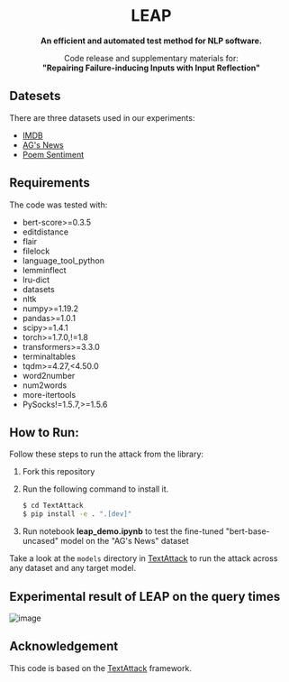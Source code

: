 <h1 align="center">LEAP</h1>


<p align="center">
<b>
An efficient and automated test method for NLP software.</b>

<p align="center">
Code release and supplementary materials for:</br>
  <b>"Repairing Failure-inducing Inputs with Input Reflection"</b></br>
</p>

## Datesets
There are three datasets used in our experiments:

- [IMDB](https://s3.amazonaws.com/fast-ai-nlp/imdb.tgz)
- [AG's News](https://s3.amazonaws.com/fast-ai-nlp/ag_news_csv.tgz)
- [Poem Sentiment](https://github.com/google-research-datasets/poem-sentiment)


## Requirements
The code was tested with:

- bert-score>=0.3.5
- editdistance
- flair
- filelock
- language_tool_python
- lemminflect
- lru-dict
- datasets
- nltk
- numpy>=1.19.2
- pandas>=1.0.1
- scipy>=1.4.1
- torch>=1.7.0,!=1.8
- transformers>=3.3.0
- terminaltables
- tqdm>=4.27,<4.50.0
- word2number
- num2words
- more-itertools
- PySocks!=1.5.7,>=1.5.6

## How to Run:
Follow these steps to run the attack from the library:

1. Fork this repository

2. Run the following command to install it.

   ```bash
   $ cd TextAttack
   $ pip install -e . ".[dev]"
   
3. Run notebook **leap_demo.ipynb** to test the fine-tuned "bert-base-uncased" model on the "AG's News" dataset

Take a look at the `models` directory in [TextAttack](https://github.com/RishabhMaheshwary/TextAttack/tree/hard_label_attack) to run the attack across any dataset and any target model.


## Experimental result of LEAP on the query times
![image](https://github.com/lumos-xiao/LEAP/blob/main/query-time.png)


## Acknowledgement

This code is based on the [TextAttack](https://github.com/QData/TextAttack) framework.
